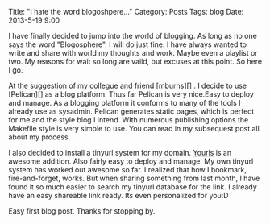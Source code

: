 Title: "I hate the word blogoshpere..."
Category: Posts
Tags: blog
Date: 2013-5-19 9:00

I have finally decided to jump into the world of blogging. As long as no one says the word "Blogosphere", I will 
do just fine.  I have always wanted to write and share with world my thoughts and work.  Maybe even a playlist or two.
My reasons for wait so long are vaild, but excuses at this point.  So here I go.

</p>
At the suggestion of my collegue and friend [mburns][] . I decide to use  [Pelican][] as a blog platform.  
Thus far Pelican is very nice.Easy to deploy and manage.  As a blogging platform it conforms to many of the tools I already use as sysadmin. Pelican generates static pages, which is perfect for me and the style blog I intend. WIth numerous publishing options the Makefile style is very simple to use.  You can read in my subsequest post all about my process.

I also decided to install a tinyurl system for my domain.  [Yourls][] is an awesome addition. Also fairly easy to 
deploy and manage. My own tinyurl system has worked out awesome so far.  I realized that how I bookmark, fire-and-forget, works. But when sharing something from last month, I have found it so much easier to search my tinyurl database for the link. I already have an easy shareable link ready.  Its even personalized for you:D

Easy first blog post. Thanks for stopping by.
</p>


[Pelican]: http://getpelican.com "Pelican"
[mburns]: http://unemployable.me "Mike Burns"
[Yourls]: http://yourls.org "Yourls"
